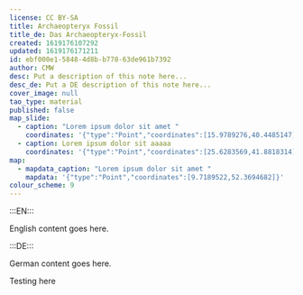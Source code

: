 ```yaml
---
license: CC BY-SA
title: Archaeopteryx Fossil
title_de: Das Archaeopteryx-Fossil
created: 1619176107292
updated: 1619176171211
id: ebf000e1-5848-4d8b-b778-63de961b7392
author: CMW
desc: Put a description of this note here...
desc_de: Put a DE description of this note here...
cover_image: null
tao_type: material
published: false
map_slide:
  - caption: "Lorem ipsum dolor sit amet "
    coordinates: '{"type":"Point","coordinates":[15.9789276,40.4485147]}'
  - caption: Lorem ipsum dolor sit aaaaa
    coordinates: '{"type":"Point","coordinates":[25.6283569,41.8818314]}'
map:
  - mapdata_caption: "Lorem ipsum dolor sit amet "
    mapdata: '{"type":"Point","coordinates":[9.7189522,52.3694682]}'
colour_scheme: 9
---
```


:::EN:::

English content goes here.

:::DE:::

German content goes here.

Testing here
